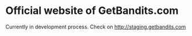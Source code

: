 # Official website of GetBandits.com
Currently in development process. Check on http://staging.getbandits.com
